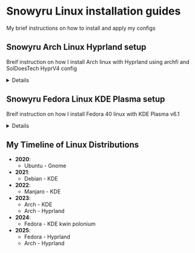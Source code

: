 # Snowyru Linux installation guides

My brief instructions on how to install and apply my configs

## Snowyru Arch Linux Hyprland setup

Breif instruction on how I install Arch linux with Hyprland using archfi and SolDoesTech HyprV4 config

<details>

### (1) Hyprland installi

1. Arch live boot
   1. Wifi device name `iwctl device list`
   2. Wifi connection using `iwctl station DEVICE connect SSID`
   3. On arch live boot use `curl -LO archfi.sf.net/archfi`
   4. then run it `sh ./archfi`
2. After arch install
   1. Login to root
   2. Connect to wifi using `nmtui`
   3. Add user to wheel group with `useradd -m -G wheel -s /bin/bash username`
   4. set password with `passwd username`
   5. Enable sudo for wheel group with `EDITOR=vim visudo`
      1. Then uncomment `%wheel ALL=(ALL:ALL) NOPASSWD: ALL`
   6. Exit and log into username
3. Hyprland install
   1. use `sudo pacman -S hyprland kitty gtk3 git base-devel`
   2. clone soldoestech hyprlandv4 using `git clone https://github.com/SolDoesTech/HyprV4.git`
   3. Then run the set-hypr script

### (2) .config

1. Clone the config files with `git clone https://github.com/snowyru/.dotfiles.git`
2. Copy the config files over into the .config directory

### (3) pacman -S

#### All my packages I use

install nvm (node version manager) replace with latest version `curl -o- https://raw.githubusercontent.com/nvm-sh/nvm/v0.39.7/install.sh | bash`
Then install node with `nvm install lts` or the latest version

`sudo pacman -S vim neovim fastfetch grep base-devel cmatrix git-lfs`
`discord firefox libreoffice-still obs-studio timeshift`
`pipewire pipewire-alsa pipewire-jack pipewire-pulse wireplumber easyeffects qjackctl`

`yay -S github-desktop-bin`
`microsoft-edge-stable-bin`
`obsidian-bin`
`onedrive protonvpn`
`visual-studio-code-bin`
`whatsapp-for-linux`
`xremap`
`nvim-packer-git`

### Notes

running a sudo required app like timeshift requires the -E command so I cannot use wofi like normal
use `sudo -E timeshift-gtk` to open it or with gparted use `sudo -E gparted`

</details>


## Snowyru Fedora Linux KDE Plasma setup

Breif instruction on how I install Fedora 40 linux with KDE Plasma v6.1

<details>

### (1) Follow gui install from the fedora kde spin

https://fedoraproject.org/spins/

### (2) Optimise the dnf config file

Edit the dnf.conf file to allow for the fastestmirror, parallel downloads, keeping chached downloads and allow press enter to proceed.

sudo vi /etc/dnf/dnf.conf

```
fastestmirror=True
max_parallel_downloads=5
defaultyes=True
keepcache=True
```

No run an update with  `sudo dnf update`

### (3) Allow for wider selection of packages (rpm fusion, flathub)

1. Enable rpm fusion
   1. https://rpmfusion.org/Configuration
2. Enable flathub
   1. https://flatpak.org/setup/Fedora

### (4) Install base-essentials 

1. `sudo dnf groupinstall "Development Tools" "Development Libraries"`

### (5) Backup and restore with konsave (optional - can just redo all customisation themes)

1. https://github.com/Prayag2/konsave
2. konsave is a cli backup tool that creates a .knsv file that is roughly 120MB (so I didn't upload this to github)
3. Install with python 3 as instructed
4. Save your config with `konsave -s <profile name>`
5. Export that config with `konsave -e <profile name>`
6. Restore that config with `konsave -i <path to the file>` and apply with `konsave -a <profile name>`

### (6) Restore shortcuts (keybinds)

1. kde plasma provides a button in the shortcut settings page to import and export shortcuts.
2. There is a shortcut file exported in the plasma directory in this repo. Note that there are keybinds for polonium (tiling wm) downloaded from the kwinScripts settings store.

### (7) dnf install

#### All my packages I use

` sudo dnf install timeshift fastfetch kitty kvantum python3-pip cmatrix neovim`

` flatpak install flathub com.ktechpit.whatsie com.visualstudio.code md.obsidian.Obsidian com.obsproject.Studio org.shotcut.Shotcut com.microsoft.Edge com.protonvpn.www io.github.shiftey.Desktop `

### Note:

By default fedora names the hostname 'fedora'. Which can be change using this  `sudo hostnamectl set-hostname "New_Custom_Name" `

Timeshift restore does not restore however it does backup all files which can be acessed using a file manager

I use xremap as a universal keyremapper in wayland. Using the autostart in KDE settings I autostart the konsole using the `xremap.desktop` file provided to be placed in `~/.config/autostart/`. This launches a terminal to prompt for the password to run xremap

For discord the flatpak kept on crashing so I used this method instead
`sudo dnf install https://download1.rpmfusion.org/nonfree/fedora/rpmfusion-nonfree-release-$(rpm -E %fedora).noarch.rpm`
`sudo dnf update`
`sudo dnf install discord`

For remote desktop apps to work install the x11 version of kde
`sudo dnf install plasma-workspace-x11.x86_64`
or `sudo dnf install plasma-workspace-x11 kwin-x11`

To apply slight transparency and no border and title bars to all windows use the window rules settings and select unimportant then apply the rule

</details>

## My Timeline of Linux Distributions

- **2020**:
   - Ubuntu - Gnome
- **2021**:
   - Debian - KDE
- **2022**:
   - Manjaro - KDE
- **2023**:
   - Arch - KDE
   - Arch - Hyprland
- **2024**:
   - Fedora - KDE kwin polonium
- **2025**:
   - Fedora - Hyprland
   - Arch - Hyprland 

